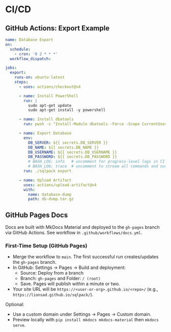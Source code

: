 # CI/CD

## GitHub Actions: Export Example

```yaml
name: Database Export
on:
  schedule:
    - cron: '0 2 * * *'
  workflow_dispatch:

jobs:
  export:
    runs-on: ubuntu-latest
    steps:
      - uses: actions/checkout@v4

      - name: Install PowerShell
        run: |
          sudo apt-get update
          sudo apt-get install -y powershell

      - name: Install dbatools
        run: pwsh -c "Install-Module dbatools -Force -Scope CurrentUser"

      - name: Export Database
        env:
          DB_SERVER: ${{ secrets.DB_SERVER }}
          DB_NAME: ${{ secrets.DB_NAME }}
          DB_USERNAME: ${{ secrets.DB_USERNAME }}
          DB_PASSWORD: ${{ secrets.DB_PASSWORD }}
          # BASH_LOG: info   # uncomment for progress-level logs in CI
          # BASH_LOG: trace  # uncomment to stream all commands and outputs
        run: ./sqlpack export

      - name: Upload Artifact
        uses: actions/upload-artifact@v4
        with:
          name: database-dump
          path: db-dump.tar.gz
```

## GitHub Pages Docs
Docs are built with MkDocs Material and deployed to the `gh-pages` branch via GitHub Actions. See workflow in `.github/workflows/docs.yml`.

### First-Time Setup (GitHub Pages)
- Merge the workflow to `main`. The first successful run creates/updates the `gh-pages` branch.
- In GitHub: Settings → Pages → Build and deployment:
  - Source: Deploy from a branch
  - Branch: `gh-pages` and Folder: `/ (root)`
  - Save. Pages will publish within a minute or two.
- Your site URL will be `https://<user-or-org>.github.io/<repo>/` (e.g., `https://lionsad.github.io/sqlpack/`).

Optional:
- Use a custom domain under Settings → Pages → Custom domain.
- Preview locally with `pip install mkdocs mkdocs-material` then `mkdocs serve`.
